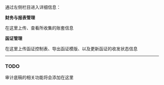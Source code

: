 通过左侧栏目进入详细信息：

**财务与报表管理**
  
在这里上传、查看所收集的账套信息

**函证管理**
  
在这里上传函证控制表、导出函证模版、以及更新函证的收发状态信息

---

### TODO

审计底稿的相关功能将会添加在这里